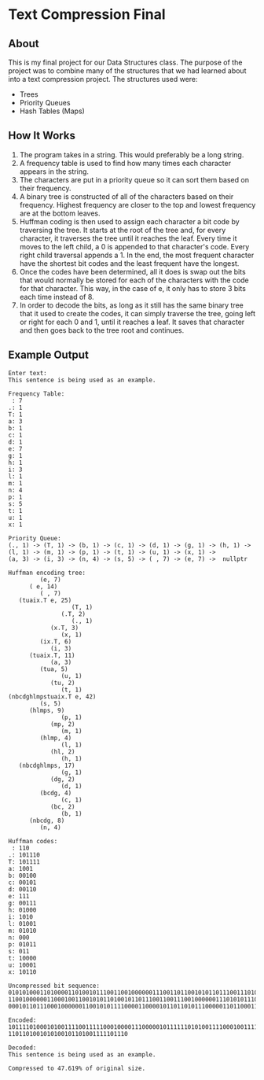 # Text Compression Final
## About
This is my final project for our Data Structures class. The purpose of the project was to combine many of the structures that we had learned about into a text compression project.
The structures used were:
- Trees
- Priority Queues
- Hash Tables (Maps)
## How It Works
1. The program takes in a string. This would preferably be a long string.
2. A frequency table is used to find how many times each character appears in the string.
3. The characters are put in a priority queue so it can sort them based on their frequency.
4. A binary tree is constructed of all of the characters based on their frequency. Highest frequency are closer to the top and lowest frequency are at the bottom leaves.
5. Huffman coding is then used to assign each character a bit code by traversing the tree. It starts at the root of the tree and, for every character, it traverses the tree until it reaches the leaf. Every time it moves to the left child, a 0 is appended to that character's code. Every right child traversal appends a 1. In the end, the most frequent character have the shortest bit codes and the least frequent have the longest.  
6. Once the codes have been determined, all it does is swap out the bits that would normally be stored for each of the characters with the code for that character. This way, in the case of e, it only has to store 3 bits each time instead of 8.
7. In order to decode the bits, as long as it still has the same binary tree that it used to create the codes, it can simply traverse the tree, going left or right for each 0 and 1, until it reaches a leaf. It saves that character and then goes back to the tree root and continues.

## Example Output
```
Enter text:
This sentence is being used as an example.

Frequency Table:
 : 7
.: 1
T: 1
a: 3
b: 1
c: 1
d: 1
e: 7
g: 1
h: 1
i: 3
l: 1
m: 1
n: 4
p: 1
s: 5
t: 1
u: 1
x: 1

Priority Queue:
(., 1) -> (T, 1) -> (b, 1) -> (c, 1) -> (d, 1) -> (g, 1) -> (h, 1) -> (l, 1) -> (m, 1) -> (p, 1) -> (t, 1) -> (u, 1) -> (x, 1) ->  
(a, 3) -> (i, 3) -> (n, 4) -> (s, 5) -> ( , 7) -> (e, 7) ->  nullptr

Huffman encoding tree:
         (e, 7)
      ( e, 14)
         ( , 7)
   (tuaix.T e, 25)
                  (T, 1)
               (.T, 2)
                  (., 1)
            (x.T, 3)
               (x, 1)
         (ix.T, 6)
            (i, 3)
      (tuaix.T, 11)
            (a, 3)
         (tua, 5)
               (u, 1)
            (tu, 2)
               (t, 1)
(nbcdghlmpstuaix.T e, 42)
         (s, 5)
      (hlmps, 9)
               (p, 1)
            (mp, 2)
               (m, 1)
         (hlmp, 4)
               (l, 1)
            (hl, 2)
               (h, 1)
   (nbcdghlmps, 17)
               (g, 1)
            (dg, 2)
               (d, 1)
         (bcdg, 4)
               (c, 1)
            (bc, 2)
               (b, 1)
      (nbcdg, 8)
         (n, 4)

Huffman codes:
 : 110
.: 101110
T: 101111
a: 1001
b: 00100
c: 00101
d: 00110
e: 111
g: 00111
h: 01000
i: 1010
l: 01001
m: 01010
n: 000
p: 01011
s: 011
t: 10000
u: 10001
x: 10110

Uncompressed bit sequence:
010101000110100001101001011100110010000001110011011001010110111001110100011001010110111001100011011001010010000001101001011100  
110010000001100010011001010110100101101110011001110010000001110101011100110110010101100100001000000110000101110011001000000110  
000101101110001000000110010101111000011000010110110101110000011011000110010100101110

Encoded:
101111010001010011110011111000100001110000010111111010100111100010011110100000011111010001011111001101101001011110100100011011
1101101001010100101101001111101110     

Decoded:
This sentence is being used as an example.

Compressed to 47.619% of original size.
```
